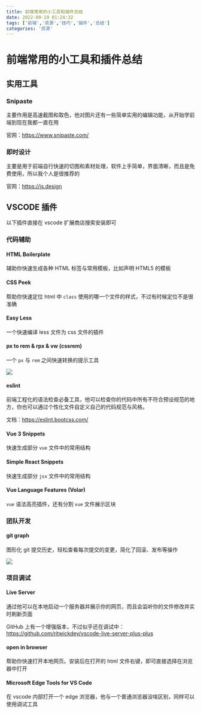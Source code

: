 ```yaml
---
title: 前端常用的小工具和插件总结
date: 2022-09-19 01:24:32
tags: ['前端','资源','技巧','插件','总结']
categories: '资源'
---
```


# 前端常用的小工具和插件总结

## 实用工具

### Snipaste

主要作用是高速截图和取色，他对图片还有一些简单实用的编辑功能，从开始学前端到现在我都一直在用

官网：https://www.snipaste.com/

### 即时设计

主要是用于前端自行快速的切图和素材处理，软件上手简单，界面清晰，而且是免费使用，所以我个人是很推荐的

官网：https://js.design

## VSCODE 插件

以下插件直接在 vscode 扩展商店搜索安装即可

### 代码辅助

#### HTML Boilerplate

辅助你快速生成各种 HTML 标签与常用模板，比如声明 HTML5 的模板

#### CSS Peek

帮助你快速定位 html 中 `class` 使用的哪一个文件的样式，不过有时候定位不是很准确

#### Easy Less

一个快速编译 less 文件为 css 文件的插件

#### px to rem & rpx & vw (cssrem)

一个 `px` 与 `rem` 之间快速转换的提示工具

![](/content/blog/前端常用的小工具和插件总结/pxrem1.jpg)

#### eslint

前端工程化的语法检查必备工具，他可以检查你的代码中所有不符合预设规范的地方，你也可以通过个性化文件自定义自己的代码规范与风格。

文档：https://eslint.bootcss.com/

#### Vue 3 Snippets 

快速生成部分 `vue` 文件中的常用结构

#### Simple React Snippets

快速生成部分 `jsx` 文件中的常用结构

#### Vue Language Features (Volar)

`vue` 语法高亮插件，还有分割 `vue` 文件展示区块

### 团队开发

#### git graph

图形化 git 提交历史，轻松查看每次提交的变更，简化了回滚、发布等操作

![](/content/blog/前端常用的小工具和插件总结/gitgraph1.jpg)

### 项目调试

#### Live Server

通过他可以在本地启动一个服务器并展示你的网页，而且会监听你的文件修改并实时刷新页面

GitHub 上有一个增强版本，不过似乎还在调试中：https://github.com/ritwickdey/vscode-live-server-plus-plus

#### open in browser

帮助你快速打开本地网页。安装后在打开的 html 文件右键，即可直接选择在浏览器中打开

#### Microsoft Edge Tools for VS Code

在 vscode 内部打开一个 edge 浏览器，他与一个普通浏览器没啥区别，同样可以使用调试工具